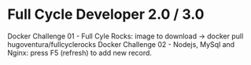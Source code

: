 # Full Cycle Developer 2.0 / 3.0

Docker Challenge 01 - Full Cyle Rocks: image to download -> docker pull hugoventura/fullcyclerocks
Docker Challenge 02 - Nodejs, MySql and Nginx: press F5 (refresh) to add new record.
